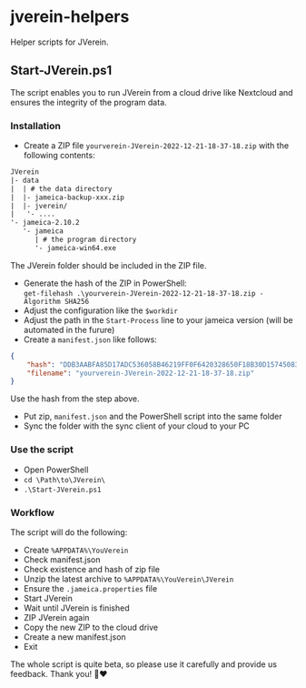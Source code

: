 # jverein-helpers

Helper scripts for JVerein.

## Start-JVerein.ps1

The script enables you to run JVerein from a cloud drive like Nextcloud
and ensures the integrity of the program data.

### Installation

- Create a ZIP file `yourverein-JVerein-2022-12-21-18-37-18.zip` with the following contents:

```txt
JVerein
|- data
|  | # the data directory
|  |- jameica-backup-xxx.zip
|  |- jverein/
|   '- ....
'- jameica-2.10.2
   '- jameica
      | # the program directory
      '- jameica-win64.exe
```

The JVerein folder should be included in the ZIP file.

- Generate the hash of the ZIP in PowerShell:  
  `get-filehash .\yourverein-JVerein-2022-12-21-18-37-18.zip -Algorithm SHA256`
- Adjust the configuration like the `$workdir`
- Adjust the path in the `Start-Process` line to your jameica version (will be automated in the furure)
- Create a `manifest.json` like follows:

```json
{
    "hash": "DDB3AABFA85D17ADC536058B46219FF0F6420328650F18B30D15745083EE8D44",
    "filename": "yourverein-JVerein-2022-12-21-18-37-18.zip"
}
```

Use the hash from the step above.

- Put zip, `manifest.json` and the PowerShell script into the same folder
- Sync the folder with the sync client of your cloud to your PC

### Use the script

- Open PowerShell
- `cd \Path\to\JVerein\`
- `.\Start-JVerein.ps1`

### Workflow

The script will do the following:

- Create `%APPDATA%\YouVerein`
- Check manifest.json
- Check existence and hash of zip file
- Unzip the latest archive to `%APPDATA%\YouVerein\JVerein`
- Ensure the `.jameica.properties` file
- Start JVerein
- Wait until JVerein is finished
- ZIP JVerein again
- Copy the new ZIP to the cloud drive
- Create a new manifest.json
- Exit

The whole script is quite beta, so please use it carefully and provide us feedback. Thank you! 🚀❤
